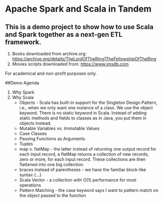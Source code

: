 # Apache Spark and Scala in Tandem

## This is a demo project to show how to use Scala and Spark together as a next-gen ETL framework.

1. Books downloaded from archive.org: https://archive.org/details/TheLordOfTheRing1TheFellowshipOfTheRing
2. Movies scripts downloaded from: https://www.imsdb.com 

For academical and non-profit purposes only.

##Demo Agenda
1. Why Spark
2. Why Scala
   * Objects - Scala has built-in support for the Singleton Design Pattern, i.e., when we only want one instance of a class. We use the object keyword. There is no static keyword in Scala. Instead of adding static methods and fields to classes as in Java, you put them in objects instead.
   * Mutable Variables vs. Immutable Values
   * Case Classes
   * Passing Functions as Arguments
   * Tuples
   * map v. flatMap - the latter instead of returning one output record for each input record, a flatMap returns a collection of new records, zero or more, for each input record. These collections are then flattened into one big collection.
   * braces instead of parentheses - we have the familiar block-like syntax {...}
   * Scala Vector - a collection with O(1) performance for most operations
   * Pattern Matching - the case keyword says I want to pattern match on the object passed to the function
     

